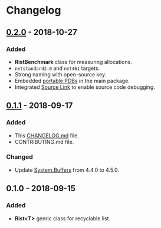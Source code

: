 # Changelog

## [0.2.0] - 2018-10-27
### Added
- **RistBenchmark** class for measuring allocations.
- `netstandard2.0` and `net461` targets.
- Strong naming with open-source key.
- Embedded [portable PDBs](https://github.com/dotnet/core/blob/master/Documentation/diagnostics/portable_pdb.md) in the main package.
- Integrated [Source Link](https://docs.microsoft.com/en-us/dotnet/standard/library-guidance/sourcelink) to enable source code debugging.

## [0.1.1] - 2018-09-17
### Added
- This [CHANGELOG.md](https://keepachangelog.com) file.
- CONTRIBUTING.md file.

### Changed
- Update [System.Buffers](https://www.nuget.org/packages/System.Buffers) from 4.4.0 to 4.5.0.

## 0.1.0 - 2018-09-15
### Added
- **Rist&lt;T&gt;** genric class for recyclable list.

[Unreleased]: https://github.com/qbit86/misnomer/compare/rist-0.2.0...HEAD
[0.2.0]: https://github.com/qbit86/misnomer/compare/rist-0.1.1...rist-0.2.0
[0.1.1]: https://github.com/qbit86/misnomer/compare/rist-0.1.0...rist-0.1.1
